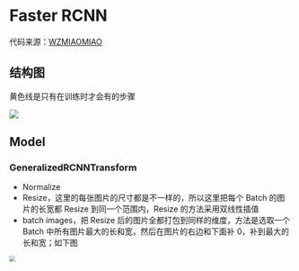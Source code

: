 # Faster RCNN

代码来源：[WZMIAOMIAO](https://github.com/WZMIAOMIAO/deep-learning-for-image-processing/tree/master/pytorch_object_detection/faster_rcnn)



## 结构图

黄色线是只有在训练时才会有的步骤

<img src="https://cdn.jsdelivr.net/gh/hucorz/image-processing-by-dl/img/obj_detection/fasterRCNN_1.png"  />

## Model

### GeneralizedRCNNTransform

-   Normalize
-   Resize，这里的每张图片的尺寸都是不一样的，所以这里把每个 Batch 的图片的长宽都 Resize 到同一个范围内，Resize 的方法采用双线性插值
-   batch images，把 Resize 后的图片全都打包到同样的维度，方法是选取一个 Batch 中所有图片最大的长和宽，然后在图片的右边和下面补 0，补到最大的长和宽；如下图

<img src="https://cdn.jsdelivr.net/gh/hucorz/image-processing-by-dl/img/obj_detection/fasterRCNN_2.png" style="zoom:60%;" />
